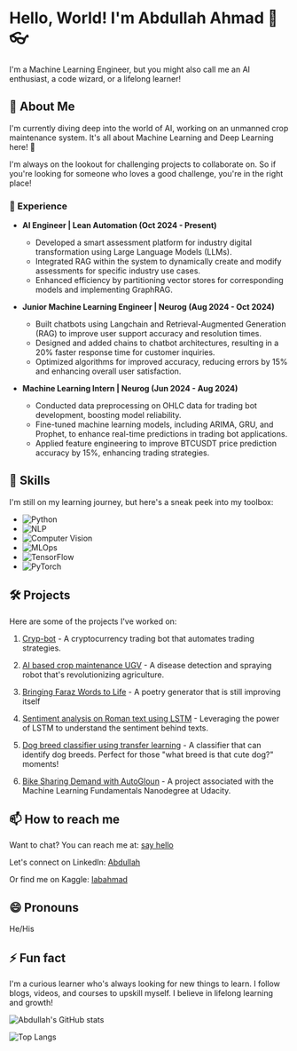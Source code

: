 # Hello, World! I'm Abdullah Ahmad 👋 :eyeglasses:

I'm a Machine Learning Engineer, but you might also call me an AI enthusiast, a code wizard, or a lifelong learner!

## 🚀 About Me
I'm currently diving deep into the world of AI, working on an unmanned crop maintenance system. It's all about Machine Learning and Deep Learning here! 🔭

I'm always on the lookout for challenging projects to collaborate on. So if you're looking for someone who loves a good challenge, you're in the right place!
### 💼 Experience

- **AI Engineer | Lean Automation (Oct 2024 - Present)**
   - Developed a smart assessment platform for industry digital transformation using Large Language Models (LLMs).
   - Integrated RAG within the system to dynamically create and modify assessments for specific industry use cases.
   - Enhanced efficiency by partitioning vector stores for corresponding models and implementing GraphRAG.

- **Junior Machine Learning Engineer | Neurog (Aug 2024 - Oct 2024)**
   - Built chatbots using Langchain and Retrieval-Augmented Generation (RAG) to improve user support accuracy and resolution times.
   - Designed and added chains to chatbot architectures, resulting in a 20% faster response time for customer inquiries.
   - Optimized algorithms for improved accuracy, reducing errors by 15% and enhancing overall user satisfaction.

- **Machine Learning Intern | Neurog (Jun 2024 - Aug 2024)**
   - Conducted data preprocessing on OHLC data for trading bot development, boosting model reliability.
   - Fine-tuned machine learning models, including ARIMA, GRU, and Prophet, to enhance real-time predictions in trading bot applications.
   - Applied feature engineering to improve BTCUSDT price prediction accuracy by 15%, enhancing trading strategies.


## 🎩 Skills
I'm still on my learning journey, but here's a sneak peek into my toolbox:

- ![Python](https://img.shields.io/badge/Python-3776AB?style=for-the-badge&logo=python&logoColor=white)
- ![NLP](https://img.shields.io/badge/NLP-FF6F00?style=for-the-badge&logo=nlp&logoColor=white)
- ![Computer Vision](https://img.shields.io/badge/Computer%20Vision-0078D4?style=for-the-badge&logo=opencv&logoColor=white)
- ![MLOps](https://img.shields.io/badge/MLOps-FF6F00?style=for-the-badge&logo=mlops&logoColor=white)
- ![TensorFlow](https://img.shields.io/badge/TensorFlow-FF6F00?style=for-the-badge&logo=tensorflow&logoColor=white)
- ![PyTorch](https://img.shields.io/badge/PyTorch-EE4C2C?style=for-the-badge&logo=pytorch&logoColor=white)


## 🛠️ Projects
Here are some of the projects I've worked on:

1. [Cryp-bot](https://github.com/iabahmad/Cryp-bot) - A cryptocurrency trading bot that automates trading strategies.

2. [AI based crop maintenance UGV](https://github.com/Ali4real/AI-based-crop-maintenance-system) - A disease detection and spraying robot that's revolutionizing agriculture. 

3. [Bringing Faraz Words to Life](https://github.com/iabahmad/poetry-generator.git) - A poetry generator that is still improving itself

4. [Sentiment analysis on Roman text using LSTM](https://www.kaggle.com/code/iabahmad19/sentiment-analysis-lstm) - Leveraging the power of LSTM to understand the sentiment behind texts.

5. [Dog breed classifier using transfer learning](https://github.com/iabahmad/pre-trained-image-classifier-to-identify-do-breeds) - A classifier that can identify dog breeds. Perfect for those "what breed is that cute dog?" moments!

6. [Bike Sharing Demand with AutoGloun](https://graduation.udacity.com/confirm/e/b9f6292c-ee8f-11ed-8ddc-57f019dd3d3a) - A project associated with the Machine Learning Fundamentals Nanodegree at Udacity.


## 📫 How to reach me
Want to chat? You can reach me at: [say hello](mailto:abdullahrashad3@gmail.com)

Let's connect on LinkedIn: [Abdullah](https://www.linkedin.com/in/abdullah-ahmad-a143501a6/)

Or find me on Kaggle: [Iabahmad](https://www.kaggle.com/iabahmad19)

## 😄 Pronouns
He/His

## ⚡ Fun fact
I'm a curious learner who's always looking for new things to learn. I follow blogs, videos, and courses to upskill myself. I believe in lifelong learning and growth!

![Abdullah's GitHub stats](https://github-readme-stats.vercel.app/api?username=iabahmad&show_icons=true&theme=radical)


![Top Langs](https://github-readme-stats.vercel.app/api/top-langs/?username=iabahmad&layout=compact)

